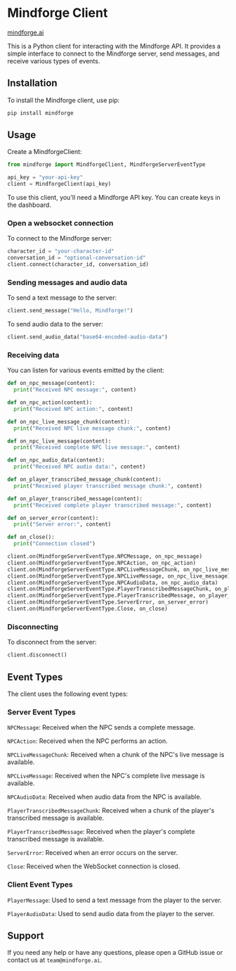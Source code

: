 # Mindforge Client

[mindforge.ai](https://mindforge.ai)

This is a Python client for interacting with the Mindforge API. It provides a simple interface to connect to the Mindforge server, send messages, and receive various types of events.

## Installation

To install the Mindforge client, use pip:

```bash
pip install mindforge
```

## Usage

Create a MindforgeClient:

```python
from mindforge import MindforgeClient, MindforgeServerEventType

api_key = "your-api-key"
client = MindforgeClient(api_key)
```

To use this client, you'll need a Mindforge API key. You can create keys in the dashboard.

### Open a websocket connection

To connect to the Mindforge server:

```python
character_id = "your-character-id"
conversation_id = "optional-conversation-id"
client.connect(character_id, conversation_id)
```

### Sending messages and audio data

To send a text message to the server:

```python
client.send_message("Hello, Mindforge!")
```

To send audio data to the server:

```python
client.send_audio_data("base64-encoded-audio-data")
```

### Receiving data

You can listen for various events emitted by the client:

```python
def on_npc_message(content):
  print("Received NPC message:", content)

def on_npc_action(content):
  print("Received NPC action:", content)

def on_npc_live_message_chunk(content):
  print("Received NPC live message chunk:", content)

def on_npc_live_message(content):
  print("Received complete NPC live message:", content)

def on_npc_audio_data(content):
  print("Received NPC audio data:", content)

def on_player_transcribed_message_chunk(content):
  print("Received player transcribed message chunk:", content)

def on_player_transcribed_message(content):
  print("Received complete player transcribed message:", content)

def on_server_error(content):
  print("Server error:", content)

def on_close():
  print("Connection closed")

client.on(MindforgeServerEventType.NPCMessage, on_npc_message)
client.on(MindforgeServerEventType.NPCAction, on_npc_action)
client.on(MindforgeServerEventType.NPCLiveMessageChunk, on_npc_live_message_chunk)
client.on(MindforgeServerEventType.NPCLiveMessage, on_npc_live_message)
client.on(MindforgeServerEventType.NPCAudioData, on_npc_audio_data)
client.on(MindforgeServerEventType.PlayerTranscribedMessageChunk, on_player_transcribed_message_chunk)
client.on(MindforgeServerEventType.PlayerTranscribedMessage, on_player_transcribed_message)
client.on(MindforgeServerEventType.ServerError, on_server_error)
client.on(MindforgeServerEventType.Close, on_close)
```

### Disconnecting

To disconnect from the server:

```python
client.disconnect()
```

## Event Types

The client uses the following event types:

### Server Event Types

`NPCMessage`: Received when the NPC sends a complete message.

`NPCAction`: Received when the NPC performs an action.

`NPCLiveMessageChunk`: Received when a chunk of the NPC's live message is available.

`NPCLiveMessage`: Received when the NPC's complete live message is available.

`NPCAudioData`: Received when audio data from the NPC is available.

`PlayerTranscribedMessageChunk`: Received when a chunk of the player's transcribed message is available.

`PlayerTranscribedMessage`: Received when the player's complete transcribed message is available.

`ServerError`: Received when an error occurs on the server.

`Close`: Received when the WebSocket connection is closed.

### Client Event Types

`PlayerMessage`: Used to send a text message from the player to the server.

`PlayerAudioData`: Used to send audio data from the player to the server.

## Support

If you need any help or have any questions, please open a GitHub issue or contact us at `team@mindforge.ai`.
